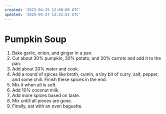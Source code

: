 ```yaml
---
created: '2023-04-25 12:00:00 UTC'
updated: '2025-04-27 13:31:52 UTC'
---
```


# Pumpkin Soup

1. Bake garlic, onion, and ginger in a pan.
1. Cut about 30% pumpkin, 30% potato, and 20% carrots and add it to the pan.
1. Add about 20% water and cook.
1. Add a round of spices like broth, cumin, a tiny bit of curry, salt, pepper, and some chili.
    Finish these spices in the end.
1. Mix it when all is soft.
1. Add 10% coconut milk.
1. Add more spices based on taste.
1. Mix untill all pieces are gone.
1. Finally, eat with an oven baguette.

